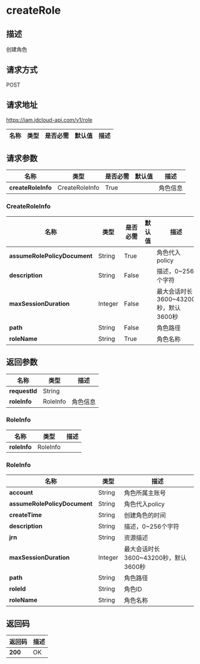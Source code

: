 # createRole


## 描述
创建角色

## 请求方式
POST

## 请求地址
https://iam.jdcloud-api.com/v1/role

|名称|类型|是否必需|默认值|描述|
|---|---|---|---|---|

## 请求参数
|名称|类型|是否必需|默认值|描述|
|---|---|---|---|---|
|**createRoleInfo**|CreateRoleInfo|True||角色信息|

### <a name="CreateRoleInfo">CreateRoleInfo</a>
|名称|类型|是否必需|默认值|描述|
|---|---|---|---|---|
|**assumeRolePolicyDocument**|String|True||角色代入policy|
|**description**|String|False||描述，0~256个字符|
|**maxSessionDuration**|Integer|False||最大会话时长3600~43200秒，默认3600秒|
|**path**|String|False||角色路径|
|**roleName**|String|True||角色名称|

## 返回参数
|名称|类型|描述|
|---|---|---|
|**requestId**|String||
|**roleInfo**|RoleInfo|角色信息|


### <a name="RoleInfo">RoleInfo</a>
|名称|类型|描述|
|---|---|---|
|**roleInfo**|RoleInfo||
### <a name="RoleInfo">RoleInfo</a>
|名称|类型|描述|
|---|---|---|
|**account**|String|角色所属主账号|
|**assumeRolePolicyDocument**|String|角色代入policy|
|**createTime**|String|创建角色的时间|
|**description**|String|描述，0~256个字符|
|**jrn**|String|资源描述|
|**maxSessionDuration**|Integer|最大会话时长3600~43200秒，默认3600秒|
|**path**|String|角色路径|
|**roleId**|String|角色ID|
|**roleName**|String|角色名称|

## 返回码
|返回码|描述|
|---|---|
|**200**|OK|
